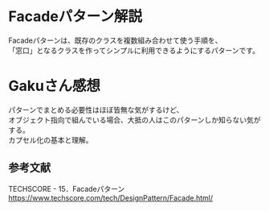 # Facadeパターン解説
Facadeパターンは、既存のクラスを複数組み合わせて使う手順を、  
「窓口」となるクラスを作ってシンプルに利用できるようにするパターンです。  

# Gakuさん感想
パターンでまとめる必要性はほぼ皆無な気がするけど、  
オブジェクト指向で組んでいる場合、大抵の人はこのパターンしか知らない気がする。  
カプセル化の基本と理解。  

## 参考文献
TECHSCORE - 15．Facadeパターン  
https://www.techscore.com/tech/DesignPattern/Facade.html/
